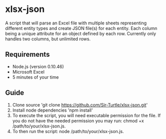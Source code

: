 # xlsx-json
A script that will parse an Excel file with multiple sheets representing different entity types and create JSON file(s) for each entity. 
Each column being a unique attribute for an object defined by each row. Currently only handles two columns, but unlimited rows. 

## Requirements

* Node.js (version 0.10.46)
* Microsoft Excel
* 5 minutes of your time

## Guide

1. Clone source 'git clone https://github.com/Sir-Turtle/xlsx-json.git'
2. Install node dependencies 'npm install'
3. To execute the script, you will need executable permission for the file. If you do not have the needed permission you may run: chmod +x /path/to/your/xlsx-json.js. 
4. To then run the script: node /path/to/your/xlsx-json.js. 


